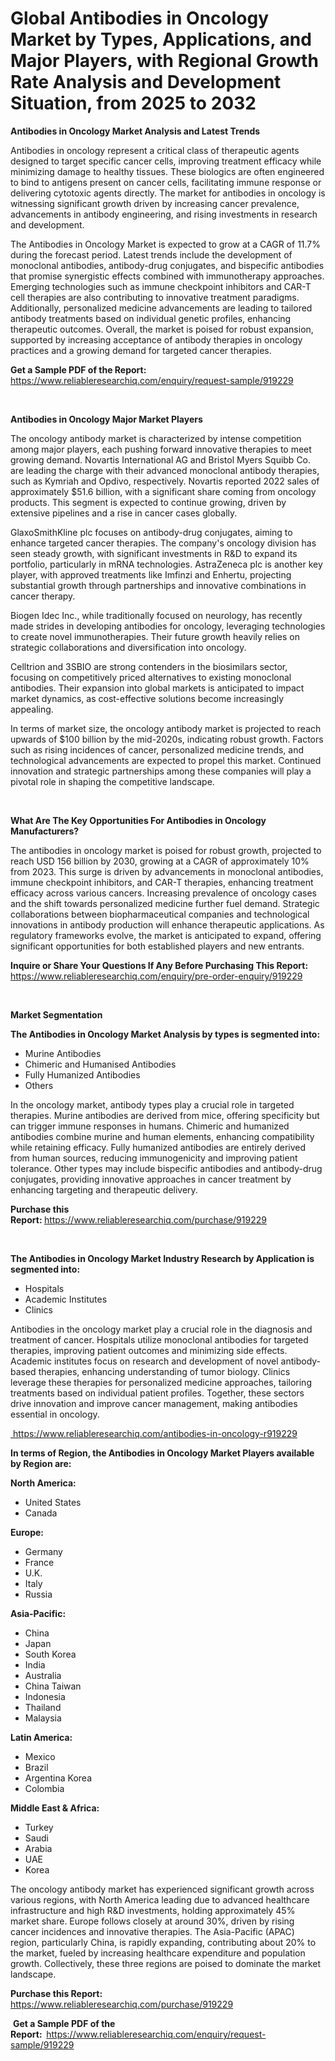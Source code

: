 <p><h1>Global Antibodies in Oncology Market by Types, Applications, and Major Players, with Regional Growth Rate Analysis and Development Situation, from 2025 to 2032</h1></p><p><strong>Antibodies in Oncology Market Analysis and Latest Trends</strong></p>
<p><p>Antibodies in oncology represent a critical class of therapeutic agents designed to target specific cancer cells, improving treatment efficacy while minimizing damage to healthy tissues. These biologics are often engineered to bind to antigens present on cancer cells, facilitating immune response or delivering cytotoxic agents directly. The market for antibodies in oncology is witnessing significant growth driven by increasing cancer prevalence, advancements in antibody engineering, and rising investments in research and development. </p><p>The Antibodies in Oncology Market is expected to grow at a CAGR of 11.7% during the forecast period. Latest trends include the development of monoclonal antibodies, antibody-drug conjugates, and bispecific antibodies that promise synergistic effects combined with immunotherapy approaches. Emerging technologies such as immune checkpoint inhibitors and CAR-T cell therapies are also contributing to innovative treatment paradigms. Additionally, personalized medicine advancements are leading to tailored antibody treatments based on individual genetic profiles, enhancing therapeutic outcomes. Overall, the market is poised for robust expansion, supported by increasing acceptance of antibody therapies in oncology practices and a growing demand for targeted cancer therapies.</p></p>
<p><strong>Get a Sample PDF of the Report:&nbsp;</strong> <a href="https://www.reliableresearchiq.com/enquiry/request-sample/919229?utm_campaign=2277&utm_medium=2&utm_source=Github&utm_content=ia&utm_term=13042025&utm_id=antibodies-in-oncology">https://www.reliableresearchiq.com/enquiry/request-sample/919229</a></p>
<p>&nbsp;</p>
<p><strong>Antibodies in Oncology Major Market Players</strong></p>
<p><p>The oncology antibody market is characterized by intense competition among major players, each pushing forward innovative therapies to meet growing demand. Novartis International AG and Bristol Myers Squibb Co. are leading the charge with their advanced monoclonal antibody therapies, such as Kymriah and Opdivo, respectively. Novartis reported 2022 sales of approximately $51.6 billion, with a significant share coming from oncology products. This segment is expected to continue growing, driven by extensive pipelines and a rise in cancer cases globally.</p><p>GlaxoSmithKline plc focuses on antibody-drug conjugates, aiming to enhance targeted cancer therapies. The company's oncology division has seen steady growth, with significant investments in R&D to expand its portfolio, particularly in mRNA technologies. AstraZeneca plc is another key player, with approved treatments like Imfinzi and Enhertu, projecting substantial growth through partnerships and innovative combinations in cancer therapy.</p><p>Biogen Idec Inc., while traditionally focused on neurology, has recently made strides in developing antibodies for oncology, leveraging technologies to create novel immunotherapies. Their future growth heavily relies on strategic collaborations and diversification into oncology.</p><p>Celltrion and 3SBIO are strong contenders in the biosimilars sector, focusing on competitively priced alternatives to existing monoclonal antibodies. Their expansion into global markets is anticipated to impact market dynamics, as cost-effective solutions become increasingly appealing.</p><p>In terms of market size, the oncology antibody market is projected to reach upwards of $100 billion by the mid-2020s, indicating robust growth. Factors such as rising incidences of cancer, personalized medicine trends, and technological advancements are expected to propel this market. Continued innovation and strategic partnerships among these companies will play a pivotal role in shaping the competitive landscape.</p></p>
<p>&nbsp;</p>
<p><strong>What Are The Key Opportunities For Antibodies in Oncology Manufacturers?</strong></p>
<p><p>The antibodies in oncology market is poised for robust growth, projected to reach USD 156 billion by 2030, growing at a CAGR of approximately 10% from 2023. This surge is driven by advancements in monoclonal antibodies, immune checkpoint inhibitors, and CAR-T therapies, enhancing treatment efficacy across various cancers. Increasing prevalence of oncology cases and the shift towards personalized medicine further fuel demand. Strategic collaborations between biopharmaceutical companies and technological innovations in antibody production will enhance therapeutic applications. As regulatory frameworks evolve, the market is anticipated to expand, offering significant opportunities for both established players and new entrants.</p></p>
<p><strong>Inquire or Share Your Questions If Any Before Purchasing This Report:</strong> <a href="https://www.reliableresearchiq.com/enquiry/pre-order-enquiry/919229?utm_campaign=2277&utm_medium=2&utm_source=Github&utm_content=ia&utm_term=13042025&utm_id=antibodies-in-oncology">https://www.reliableresearchiq.com/enquiry/pre-order-enquiry/919229</a></p>
<p>&nbsp;</p>
<p><strong>Market Segmentation</strong></p>
<p><strong>The Antibodies in Oncology Market Analysis by types is segmented into:</strong></p>
<p><ul><li>Murine Antibodies</li><li>Chimeric and Humanised Antibodies</li><li>Fully Humanized Antibodies</li><li>Others</li></ul></p>
<p><p>In the oncology market, antibody types play a crucial role in targeted therapies. Murine antibodies are derived from mice, offering specificity but can trigger immune responses in humans. Chimeric and humanized antibodies combine murine and human elements, enhancing compatibility while retaining efficacy. Fully humanized antibodies are entirely derived from human sources, reducing immunogenicity and improving patient tolerance. Other types may include bispecific antibodies and antibody-drug conjugates, providing innovative approaches in cancer treatment by enhancing targeting and therapeutic delivery.</p></p>
<p><strong>Purchase this Report:&nbsp;</strong><a href="https://www.reliableresearchiq.com/purchase/919229?utm_campaign=2277&utm_medium=2&utm_source=Github&utm_content=ia&utm_term=13042025&utm_id=antibodies-in-oncology">https://www.reliableresearchiq.com/purchase/919229</a></p>
<p>&nbsp;</p>
<p><strong>The Antibodies in Oncology Market Industry Research by Application is segmented into:</strong></p>
<p><ul><li>Hospitals</li><li>Academic Institutes</li><li>Clinics</li></ul></p>
<p><p>Antibodies in the oncology market play a crucial role in the diagnosis and treatment of cancer. Hospitals utilize monoclonal antibodies for targeted therapies, improving patient outcomes and minimizing side effects. Academic institutes focus on research and development of novel antibody-based therapies, enhancing understanding of tumor biology. Clinics leverage these therapies for personalized medicine approaches, tailoring treatments based on individual patient profiles. Together, these sectors drive innovation and improve cancer management, making antibodies essential in oncology.</p></p>
<p><a href="https://www.reliableresearchiq.com/antibodies-in-oncology-r919229?utm_campaign=2277&utm_medium=2&utm_source=Github&utm_content=ia&utm_term=13042025&utm_id=antibodies-in-oncology">&nbsp;https://www.reliableresearchiq.com/antibodies-in-oncology-r919229</a></p>
<p><strong>In terms of Region, the Antibodies in Oncology Market Players available by Region are:</strong></p>
<p>
    <p> <strong> North America: </strong>
        <ul>
            <li>United States</li>
            <li>Canada</li>
        </ul>
        </p> 
    <p> <strong> Europe: </strong>
        <ul>
            <li>Germany</li>
            <li>France</li>
            <li>U.K.</li>
            <li>Italy</li>
            <li>Russia</li>
        </ul>
        </p> 
    <p> <strong> Asia-Pacific: </strong>
        <ul>
            <li>China</li>
            <li>Japan</li>
            <li>South Korea</li>
            <li>India</li>
            <li>Australia</li>
            <li>China Taiwan</li>
            <li>Indonesia</li>
            <li>Thailand</li>
            <li>Malaysia</li>
        </ul>
        </p> 
    <p> <strong> Latin America: </strong>
        <ul>
            <li>Mexico</li>
            <li>Brazil</li>
            <li>Argentina Korea</li>
            <li>Colombia</li>
        </ul>
        </p> 
    <p> <strong> Middle East & Africa: </strong>
        <ul>
            <li>Turkey</li>
            <li>Saudi</li>
            <li>Arabia</li>
            <li>UAE</li>
            <li>Korea</li>
        </ul>
    </p>
    </p>
<p><p>The oncology antibody market has experienced significant growth across various regions, with North America leading due to advanced healthcare infrastructure and high R&D investments, holding approximately 45% market share. Europe follows closely at around 30%, driven by rising cancer incidences and innovative therapies. The Asia-Pacific (APAC) region, particularly China, is rapidly expanding, contributing about 20% to the market, fueled by increasing healthcare expenditure and population growth. Collectively, these three regions are poised to dominate the market landscape.</p></p>
<p><strong>Purchase this Report: </strong><a href="https://www.reliableresearchiq.com/purchase/919229?utm_campaign=2277&utm_medium=2&utm_source=Github&utm_content=ia&utm_term=13042025&utm_id=antibodies-in-oncology">https://www.reliableresearchiq.com/purchase/919229</a></p>
<p>&nbsp;<strong>Get a Sample PDF of the Report:&nbsp;&nbsp;</strong><a href="https://www.reliableresearchiq.com/enquiry/request-sample/919229?utm_campaign=2277&utm_medium=2&utm_source=Github&utm_content=ia&utm_term=13042025&utm_id=antibodies-in-oncology">https://www.reliableresearchiq.com/enquiry/request-sample/919229</a></p>
<p><strong></strong></p>
<p><p></p><p></p><p></p></p>